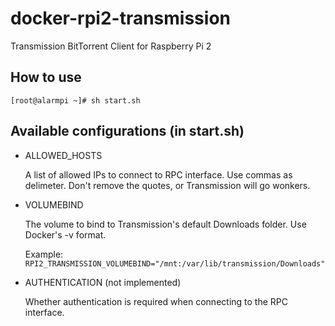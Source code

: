 # docker-rpi2-transmission
Transmission BitTorrent Client for Raspberry Pi 2

## How to use

```
[root@alarmpi ~]# sh start.sh
```

## Available configurations (in start.sh)
- ALLOWED_HOSTS

  A list of allowed IPs to connect to RPC interface. Use commas as delimeter. Don't remove the quotes, or Transmission will go wonkers.

- VOLUMEBIND

  The volume to bind to Transmission's default Downloads folder. Use Docker's -v format.

  Example: ```RPI2_TRANSMISSION_VOLUMEBIND="/mnt:/var/lib/transmission/Downloads"```

- AUTHENTICATION (not implemented)

  Whether authentication is required when connecting to the RPC interface.
